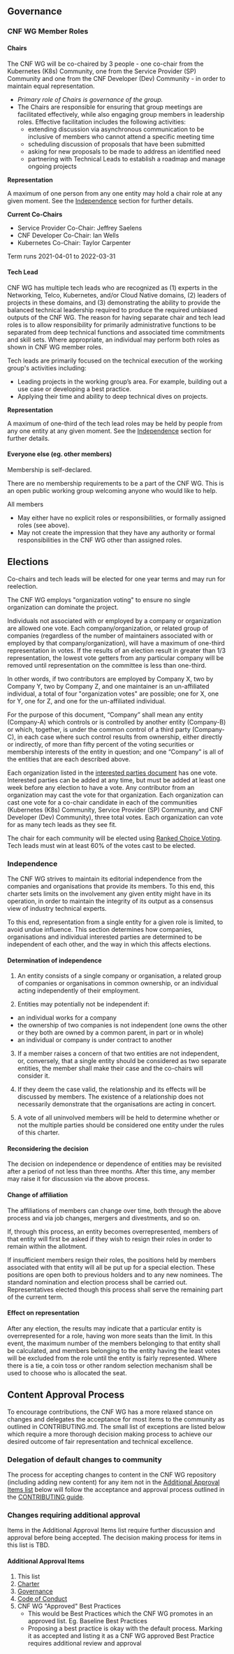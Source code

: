 ## Governance


### CNF WG Member Roles


#### Chairs

The CNF WG will be co-chaired by 3 people - one co-chair from the Kubernetes (K8s) Community, one from the Service Provider (SP) Community and one from the CNF Developer (Dev) Community - in order to maintain equal representation.

- *Primary role of Chairs is governance of the group.*
- The Chairs are responsible for ensuring that group meetings are facilitated effectively, while also engaging group members in leadership roles. Effective facilitation includes the following activities:
    - extending discussion via asynchronous communication to be inclusive of members who cannot attend a specific meeting time
    - scheduling discussion of proposals that have been submitted
    - asking for new proposals to be made to address an identified need
    - partnering with Technical Leads to establish a roadmap and manage ongoing projects

**Representation**

A maximum of one person from any one entity may hold a chair role at any given moment.  See the [Independence](#independence) section for further details.

**Current Co-Chairs**
* Service Provider Co-Chair: Jeffrey Saelens
* CNF Developer Co-Chair: Ian Wells
* Kubernetes Co-Chair: Taylor Carpenter

Term runs 2021-04-01 to 2022-03-31

#### Tech Lead

CNF WG has multiple tech leads who are recognized as (1) experts in the Networking, Telco, Kubernetes, and/or Cloud Native domains, (2) leaders of projects in these domains, and (3) demonstrating the ability to provide the balanced technical leadership required to produce the required unbiased outputs of the CNF WG. The reason for having separate chair and tech lead roles is to allow responsibility for primarily administrative functions to be separated from deep technical functions and associated time commitments and skill sets. Where appropriate, an individual may perform both roles as shown in CNF WG member roles.

Tech leads are primarily focused on the technical execution of the working group's activities including:
- Leading projects in the working group’s area. For example, building out a use case or developing a best practice.
- Applying their time and ability to deep technical dives on projects.

**Representation**

A maximum of one-third of the tech lead roles may be held by people from any one entity at any given moment.  See the [Independence](#independence) section for further details.


#### Everyone else (eg. other members)

Membership is self-declared.

There are no membership requirements to be a part of the CNF WG. This is an open public working group welcoming anyone who would like to help.

All members
- May either have no explicit roles or responsibilities, or formally assigned roles (see above).
- May not create the impression that they have any authority or formal responsibilities in the CNF WG other than assigned roles.

<!--
See [CONTRIBUTING](CONTRIBUTING.md) documentation for more information how to get involved.
-->

## Elections
Co-chairs and tech leads will be elected for one year terms and may run for reelection. 

The CNF WG employs "organization voting" to ensure no single organization can dominate the project.

Individuals not associated with or employed by a company or organization are allowed one vote. Each company/organization, or related group of companies (regardless of the number of maintainers associated with or employed by that company/organization), will have a maximum of one-third representation in votes.  If the results of an election result in greater than 1/3 representation, the lowest vote getters from any particular company will be removed until representation on the committee is less than one-third.

In other words, if two contributors are employed by Company X, two by Company Y, two by Company Z, and one maintainer is an un-affiliated individual, a total of four "organization votes" are possible; one for X, one for Y, one for Z, and one for the un-affiliated individual.

For the purpose of this document, “Company” shall mean any entity (Company-A) which controls or is controlled by another entity (Company-B) or which, together, is under the common control of a third party (Company-C), in each case where such control results from ownership, either directly or indirectly, of more than fifty percent of the voting securities or membership interests of the entity in question; and one “Company” is all of the entities that are each described above.

Each organization listed in the [interested parties document](interested-parties.md) has one vote. Interested parties can be added at any time, but must be added at least one week before any election to have a vote. Any contributor from an organization may cast the vote for that organization. Each organization can cast one vote for a co-chair candidate in each of the communities (Kubernetes (K8s) Community, Service Provider (SP) Community, and CNF Developer (Dev) Community), three total votes. Each organization can vote for as many tech leads as they see fit.

The chair for each community will be elected using [Ranked Choice Voting](https://en.wikipedia.org/wiki/Ranked_voting). Tech leads must win at least 60% of the votes cast to be elected.


<a name="independence"></a>
### Independence

The CNF WG strives to maintain its editorial independence from the companies and organisations that provide its members.  To this end, this charter sets limits on the involvement any given entity might have in its operation, in order to maintain the integrity of its output as a consensus view of industry technical experts.

To this end, representation from a single entity for a given role is limited, to avoid undue influence.  This section determines how companies, organisations and individual interested parties are determined to be independent of each other, and the way in which this affects elections.

#### Determination of independence

1. An entity consists of a single company or organisation, a related group of companies or organisations in common ownership, or an individual acting independently of their employment.

2. Entities may potentially not be independent if:

- an individual works for a company
- the ownership of two companies is not independent (one owns the other or they both are owned by a common parent, in part or in whole)
- an individual or company is under contract to another

3. If a member raises a concern of that two entities are not independent, or, conversely, that a single entity should be considered as two separate entities, the member shall make their case and the co-chairs will consider it.

4. If they deem the case valid, the relationship and its effects will be discussed by members.  The existence of a relationship does not necessarily demonstrate that the organisations are acting in concert.

5. A vote of all uninvolved members will be held to determine whether or not the multiple parties should be considered one entity under the rules of this charter.

#### Reconsidering the decision

The decision on independence or dependence of entities may be revisited after a period of not less than three months.  After this time, any member may raise it for discussion via the above process.

#### Change of affiliation

The affiliations of members can change over time, both through the above process and via job changes, mergers and divestments, and so on.

If, through this process, an entity becomes overrepresented, members of that entity will first be asked if they wish to resign their roles in order to remain within the allotment.

If insufficient members resign their roles, the positions held by members associated with that entity will all be put up for a special election. These positions are open both to previous holders and to any new nominees.  The standard nomination and election process shall be carried out.  Representatives elected though this process shall serve the remaining part of the current term.

#### Effect on representation

After any election, the results may indicate that a particular entity is overrepresented for a role, having won more seats than the limit.  In this event, the maximum number of the members belonging to that entity shall be calculated, and members belonging to the entity having the least votes will be excluded from the role until the entity is fairly represented.  Where there is a tie, a coin toss or other random selection mechanism shall be used to choose who is allocated the seat.


## Content Approval Process

To encourage contributions, the CNF WG has a more relaxed stance on changes and delegates the acceptance for most items to the community as outlined in CONTRIBUTING.md. The small list of exceptions are listed below which require a more thorough decision making process to achieve our desired outcome of fair representation and technical excellence.

### Delegation of default changes to community

The process for accepting changes to content in the CNF WG repository (including adding new content) for any item not in the [Additional Approval Items list](#DD) below will follow the acceptance and approval process outlined in the [CONTRIBUTING guide](https://github.com/cncf/cnf-wg/blob/master/CONTRIBUTING.md).

### Changes requiring additional approval

Items in the Additional Approval Items list require further discussion and approval before being accepted. The decision making process for items in this list is TBD.



#### Additional Approval Items
1. This list
1. [Charter](https://github.com/cncf/cnf-wg/blob/master/charter.md)
1. [Governance](https://github.com/cncf/cnf-wg/blob/master/governance.md)
1. [Code of Conduct](https://github.com/cncf/cnf-wg/blob/master/code-of-conduct.md)
1. CNF WG "Approved" Best Practices
    - This would be Best Practices which the CNF WG promotes in an approved list. Eg. Baseline Best Practices
    - Proposing a best practice is okay with the default process. Marking it as accepted and listing it as a CNF WG approved Best Practice requires additional review and approval





